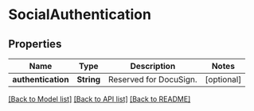 # SocialAuthentication

## Properties
Name | Type | Description | Notes
------------ | ------------- | ------------- | -------------
**authentication** | **String** | Reserved for DocuSign. | [optional] 

[[Back to Model list]](../README.md#documentation-for-models) [[Back to API list]](../README.md#documentation-for-api-endpoints) [[Back to README]](../README.md)


